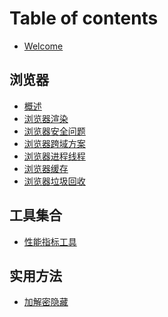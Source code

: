 # Table of contents

* [Welcome](README.md)



## 浏览器

* [概述](browser-problems/overview.md)
* [浏览器渲染](browser-problems/render.md)
* [浏览器安全问题](browser-problems/security.md)
* [浏览器跨域方案](browser-problems/cross-domain.md)
* [浏览器进程线程](browser-problems/process-thread.md)
* [浏览器缓存](browser-problems/cache.md)
* [浏览器垃圾回收](browser-problems/garbage-collect.md)


## 工具集合
* [性能指标工具](tools/performance-index.md)

## 实用方法
* [加解密隐藏](utilities/encode-decode.md)
<!-- * [防抖节流](utils/debounce-throttle.md)
* [深拷贝](utils/deep-copy.md)
* [数组去重](utils/array-unique.md)
* [数组扁平化](utils/array-flatten.md)
* [数组乱序](utils/array-shuffle.md)
* [数组最大最小值](utils/array-max-min.md)
* [数组乱序](utils/array-shuffle.md)
* [数组最大最小值](utils/array-max-min.md)
* [数组乱序](utils/array-shuffle.md)
* [数组最大最小值](utils/array-max-min.md) -->

